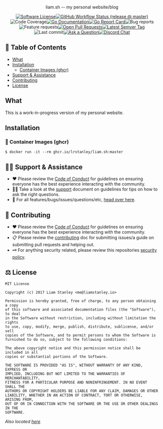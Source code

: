 <!-- template:begin:header -->

<p align="center">liam.sh -- my personal website/blog</p><p align="center"><a href="https://github.com/lrstanley/liam.sh/blob/master/LICENSE"><img alt="Software License" src="https://img.shields.io/github/license/lrstanley/liam.sh?style=flat-square"></a><a href="https://github.com/lrstanley/liam.sh/actions?query=workflow%3Arelease+event%3Apush"><img alt="GitHub Workflow Status (release @ master)" src="https://img.shields.io/github/workflow/status/lrstanley/liam.sh/release/master?label=release&style=flat-square&event=push"></a><img alt="Code Coverage" src="https://img.shields.io/codecov/c/github/lrstanley/liam.sh/master?style=flat-square"><a href="https://pkg.go.dev/github.com/lrstanley/liam.sh"><img alt="Go Documentation" src="https://pkg.go.dev/badge/github.com/lrstanley/liam.sh?style=flat-square"></a><a href="https://goreportcard.com/report/github.com/lrstanley/liam.sh"><img alt="Go Report Card" src="https://goreportcard.com/badge/github.com/lrstanley/liam.sh?style=flat-square"></a><img alt="Bug reports" src="https://img.shields.io/github/issues/lrstanley/liam.sh/bug?label=issues&style=flat-square"><img alt="Feature requests" src="https://img.shields.io/github/issues/lrstanley/liam.sh/enhancement?label=feature%20requests&style=flat-square"><a href="https://github.com/lrstanley/liam.sh/pulls"><img alt="Open Pull Requests" src="https://img.shields.io/github/issues-pr/lrstanley/liam.sh?style=flat-square"></a><a href="https://github.com/lrstanley/liam.sh/tags"><img alt="Latest Semver Tag" src="https://img.shields.io/github/v/tag/lrstanley/liam.sh?style=flat-square"></a><img alt="Last commit" src="https://img.shields.io/github/last-commit/lrstanley/liam.sh?style=flat-square"><a href="https://github.com/lrstanley/liam.sh/discussions/new?category=q-a"><img alt="Ask a Question" src="https://img.shields.io/badge/discussions-ask_a_question!-green?style=flat-square"></a><a href="https://liam.sh/chat"><img src="https://img.shields.io/badge/discord-bytecord-blue.svg?style=flat-square" alt="Discord Chat"></a></p>
<!-- template:end:header -->

<!-- template:begin:toc -->
## :link: Table of Contents

  - [What](#what)
  - [Installation](#installation)
    - [Container Images (ghcr)](#whale-container-images-ghcr)
  - [Support & Assistance](#raising_hand_man-support-assistance)
  - [Contributing](#handshake-contributing)
  - [License](#balance_scale-license)
<!-- template:end:toc -->

## What

This is a work-in-progress version of my personal website.

## Installation

<!-- template:begin:ghcr -->
### :whale: Container Images (ghcr)

```console
$ docker run -it --rm ghcr.io/lrstanley/liam.sh:master
```
<!-- template:end:ghcr -->

<!-- template:begin:support -->
## :raising_hand_man: Support & Assistance

   * :heart: Please review the [Code of Conduct](CODE_OF_CONDUCT.md) for
     guidelines on ensuring everyone has the best experience interacting with
     the community.
   * :raising_hand_man: Take a look at the [support](SUPPORT.md) document on
     guidelines for tips on how to ask the right questions.
   * :lady_beetle: For all features/bugs/issues/questions/etc, [head over here](https://github.com/lrstanley/liam.sh/issues/new/choose).
<!-- template:end:support -->

<!-- template:begin:contributing -->
## :handshake: Contributing

   * :heart: Please review the [Code of Conduct](CODE_OF_CONDUCT.md) for guidelines
     on ensuring everyone has the best experience interacting with the
	   community.
   * :clipboard: Please review the [contributing](CONTRIBUTING.md) doc for submitting
     issues/a guide on submitting pull requests and helping out.
   * :old_key: For anything security related, please review this repositories [security policy](https://github.com/lrstanley/liam.sh/security/policy).
<!-- template:end:contributing -->

<!-- template:begin:license -->
## :balance_scale: License

```
MIT License

Copyright (c) 2017 Liam Stanley <me@liamstanley.io>

Permission is hereby granted, free of charge, to any person obtaining a copy
of this software and associated documentation files (the "Software"), to deal
in the Software without restriction, including without limitation the rights
to use, copy, modify, merge, publish, distribute, sublicense, and/or sell
copies of the Software, and to permit persons to whom the Software is
furnished to do so, subject to the following conditions:

The above copyright notice and this permission notice shall be included in all
copies or substantial portions of the Software.

THE SOFTWARE IS PROVIDED "AS IS", WITHOUT WARRANTY OF ANY KIND, EXPRESS OR
IMPLIED, INCLUDING BUT NOT LIMITED TO THE WARRANTIES OF MERCHANTABILITY,
FITNESS FOR A PARTICULAR PURPOSE AND NONINFRINGEMENT. IN NO EVENT SHALL THE
AUTHORS OR COPYRIGHT HOLDERS BE LIABLE FOR ANY CLAIM, DAMAGES OR OTHER
LIABILITY, WHETHER IN AN ACTION OF CONTRACT, TORT OR OTHERWISE, ARISING FROM,
OUT OF OR IN CONNECTION WITH THE SOFTWARE OR THE USE OR OTHER DEALINGS IN THE
SOFTWARE.
```

_Also located [here](LICENSE)_
<!-- template:end:license -->
